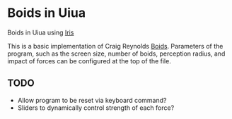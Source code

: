 # Boids in Uiua
Boids in Uiua using [Iris](https://github.com/Marcos-cat/iris)

This is a basic implementation of Craig Reynolds [Boids](https://en.wikipedia.org/wiki/Boids). Parameters of the program, such as the screen size, number of boids, perception radius, and impact of forces can be configured at the top of the file. 

## TODO

- Allow program to be reset via keyboard command?
- Sliders to dynamically control strength of each force?
